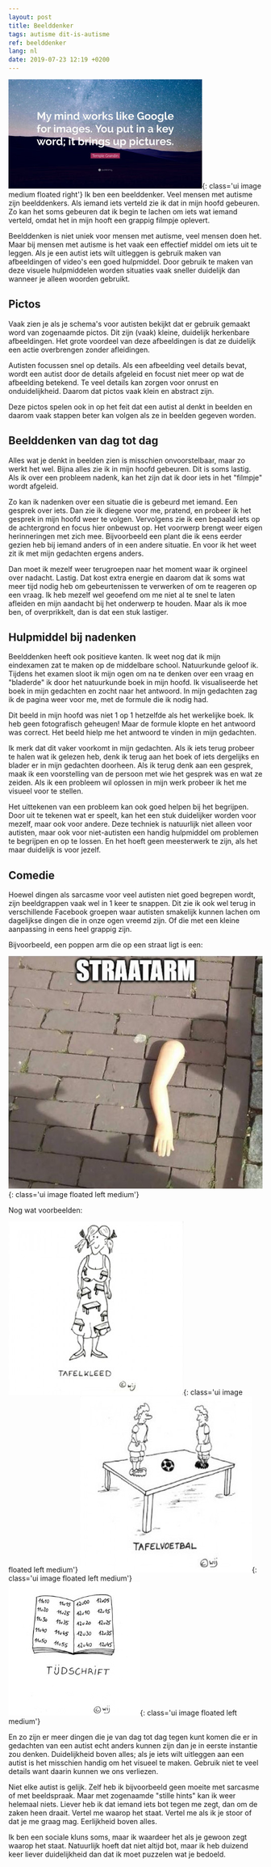 ```yaml
---
layout: post
title: Beelddenker
tags: autisme dit-is-autisme
ref: beelddenker
lang: nl
date: 2019-07-23 12:19 +0200
---
```

![My mind is like Goole Images](/assets/img/googleimages.jpg){: class='ui image medium floated right'}
Ik ben een beelddenker. Veel mensen met autisme zijn beelddenkers. Als iemand iets verteld zie ik dat in mijn hoofd gebeuren. Zo kan het soms gebeuren dat ik begin te lachen om iets wat iemand verteld, omdat het in mijn hooft een grappig filmpje oplevert.

Beelddenken is niet uniek voor mensen met autisme, veel mensen doen het. Maar bij mensen met autisme is het vaak een effectief middel om iets uit te leggen. Als je een autist iets wilt uitleggen is gebruik maken van afbeeldingen of video's een goed hulpmiddel. Door gebruik te maken van deze visuele hulpmiddelen worden situaties vaak sneller duidelijk dan wanneer je alleen woorden gebruikt.

## Pictos
Vaak zien je als je schema's voor autisten bekijkt dat er gebruik gemaakt word van zogenaamde pictos. Dit zijn (vaak) kleine, duidelijk herkenbare afbeeldingen. Het grote voordeel van deze afbeeldingen is dat ze duidelijk een actie overbrengen zonder afleidingen.

Autisten focussen snel op details. Als een afbeelding veel details bevat, wordt een autist door de details afgeleid en focust niet meer op wat de afbeelding betekend. Te veel details kan zorgen voor onrust en onduidelijkheid. Daarom dat pictos vaak klein en abstract zijn.

Deze pictos spelen ook in op het feit dat een autist al denkt in beelden en daarom vaak stappen beter kan volgen als ze in beelden gegeven worden.

## Beelddenken van dag tot dag
Alles wat je denkt in beelden zien is misschien onvoorstelbaar, maar zo werkt het wel. Bijna alles zie ik in mijn hoofd gebeuren. Dit is soms lastig. Als ik over een probleem nadenk, kan het zijn dat ik door iets in het "filmpje" wordt afgeleid.

Zo kan ik nadenken over een situatie die is gebeurd met iemand. Een gesprek over iets. Dan zie ik diegene voor me, pratend, en probeer ik het gesprek in mijn hoofd weer te volgen. Vervolgens zie ik een bepaald iets op de achtergrond en focus hier onbewust op. Het voorwerp brengt weer eigen herinneringen met zich mee. Bijvoorbeeld een plant die ik eens eerder gezien heb bij iemand anders of in een andere situatie. En voor ik het weet zit ik met mijn gedachten ergens anders.

Dan moet ik mezelf weer terugroepen naar het moment waar ik orgineel over nadacht. Lastig. Dat kost extra energie en daarom dat ik soms wat meer tijd nodig heb om gebeurtenissen te verwerken of om te reageren op een vraag. Ik heb mezelf wel geoefend om me niet al te snel te laten afleiden en mijn aandacht bij het onderwerp te houden. Maar als ik moe ben, of overprikkelt, dan is dat een stuk lastiger.

## Hulpmiddel bij nadenken
Beelddenken heeft ook positieve kanten. Ik weet nog dat ik mijn eindexamen zat te maken op de middelbare school. Natuurkunde geloof ik. Tijdens het examen sloot ik mijn ogen om na te denken over een vraag en "bladerde" ik door het natuurkunde boek in mijn hoofd. Ik visualiseerde het boek in mijn gedachten en zocht naar het antwoord. In mijn gedachten zag ik de pagina weer voor me, met de formule die ik nodig had.

Dit beeld in mijn hoofd was niet 1 op 1 hetzelfde als het werkelijke boek. Ik heb geen fotografisch geheugen! Maar de formule klopte en het antwoord was correct. Het beeld hielp me het antwoord te vinden in mijn gedachten.

Ik merk dat dit vaker voorkomt in mijn gedachten. Als ik iets terug probeer te halen wat ik gelezen heb, denk ik terug aan het boek of iets dergelijks en blader er in mijn gedachten doorheen. Als ik terug denk aan een gesprek, maak ik een voorstelling van de persoon met wie het gesprek was en wat ze zeiden. Als ik een probleem wil oplossen in mijn werk probeer ik het me visueel voor te stellen.

Het uittekenen van een probleem kan ook goed helpen bij het begrijpen. Door uit te tekenen wat er speelt, kan het een stuk duidelijker worden voor mezelf, maar ook voor andere. Deze techniek is natuurlijk niet alleen voor autisten, maar ook voor niet-autisten een handig hulpmiddel om problemen te begrijpen en op te lossen. En het hoeft geen meesterwerk te zijn, als het maar duidelijk is voor jezelf.

## Comedie
Hoewel dingen als sarcasme voor veel autisten niet goed begrepen wordt, zijn beeldgrappen vaak wel in 1 keer te snappen. Dit zie ik ook wel terug in verschillende Facebook groepen waar autisten smakelijk kunnen lachen om dagelijkse dingen die in onze ogen vreemd zijn. Of die met een kleine aanpassing in eens heel grappig zijn.

Bijvoorbeeld, een poppen arm die op een straat ligt is een:

![Straatarm](/assets/img/straatarm.jpg){: class='ui image floated left medium'}
<div class="ui clearing divider"></div>
Nog wat voorbeelden:

![Tafelkleed](/assets/img/cartoon_autisme_03-390x390.jpg){: class='ui image floated left medium'}
![Tafelvoetbal](/assets/img/cartoon_autisme_07-390x390.jpg){: class='ui image floated left medium'}
![Tijdschrift](/assets/img/cartoon_autisme_09.jpg){: class='ui image floated left medium'}
<div class="ui clearing divider"></div>
En zo zijn er meer dingen die je van dag tot dag tegen kunt komen die er in gedachten van een autist echt anders kunnen zijn dan je in eerste instantie zou denken.
Duidelijkheid boven alles; als je iets wilt uitleggen aan een autist is het misschien handig om het visueel te maken. Gebruik niet te veel details want daarin kunnen we ons verliezen.

Niet elke autist is gelijk. Zelf heb ik bijvoorbeeld geen moeite met sarcasme of met beeldspraak. Maar met zogenaamde "stille hints" kan ik weer helemaal niets. Liever heb ik dat iemand iets bot tegen me zegt, dan om de zaken heen draait. Vertel me waarop het staat. Vertel me als ik je stoor of dat je me graag mag. Eerlijkheid boven alles.

Ik ben een sociale kluns soms, maar ik waardeer het als je gewoon zegt waarop het staat. Natuurlijk hoeft dat niet altijd bot, maar ik heb duizend keer liever duidelijkheid dan dat ik moet puzzelen wat je bedoeld.